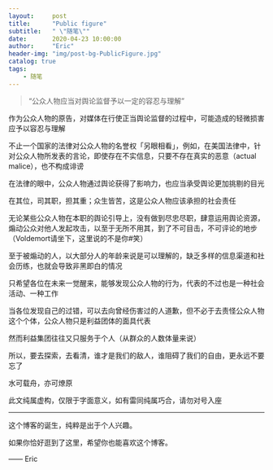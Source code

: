 ```yaml
---
layout:     post
title:      "Public figure"
subtitle:   " \"随笔\""
date:       2020-04-23 10:00:00
author:     "Eric"
header-img: "img/post-bg-PublicFigure.jpg"
catalog: true
tags:
    - 随笔
---
```


> “公众人物应当对舆论监督予以一定的容忍与理解”

作为公众人物的原告，对媒体在行使正当舆论监督的过程中，可能造成的轻微损害应予以容忍与理解

不止一个国家的法律对公众人物的名誉权「另眼相看」，例如，在美国法律中，针对公众人物所发表的言论，即使存在不实信息，只要不存在真实的恶意（actual malice），也不构成诽谤

在法律的眼中，公众人物通过舆论获得了影响力，也应当承受舆论更加挑剔的目光

在其位，司其职，担其重；众生皆苦，这是公众人物应该承担的社会责任

无论某些公众人物在本职的舆论引导上，没有做到尽忠尽职，肆意运用舆论资源，煽动公众对他人发起攻击，以至于无所不用其，到了不可目击，不可评论的地步（Voldemort请坐下，这里说的不是你#笑）

至于被煽动的人，以大部分人的年龄来说是可以理解的，缺乏多样的信息渠道和社会历练，也就会导致非黑即白的情况

只希望各位在未来一觉醒来，能够发现公众人物的行为，代表的不过也是一种社会活动、一种工作

当各位发现自己的过错，可以去向曾经伤害过的人道歉，但不必于去责怪公众人物这个个体，公众人物只是利益团体的面具代表

然而利益集团往往又只服务于个人（从群众的人数体量来说）

所以，要去探索，去看清，谁才是我们的敌人，谁阻碍了我们的自由，更永远不要忘了

水可载舟，亦可燎原

此文纯属虚构，仅限于字面意义，如有雷同纯属巧合，请勿对号入座

---

这个博客的诞生，纯粹是出于个人兴趣。

如果你恰好逛到了这里，希望你也能喜欢这个博客。

—— Eric 


